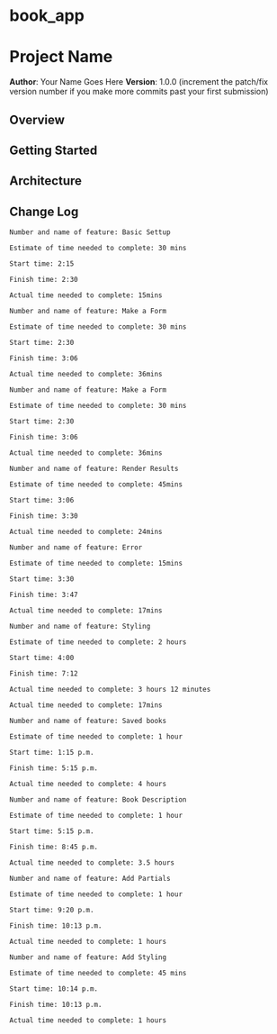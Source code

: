 # book_app

# Project Name

**Author**: Your Name Goes Here
**Version**: 1.0.0 (increment the patch/fix version number if you make more commits past your first submission)

## Overview


## Getting Started


## Architecture


## Change Log

```
Number and name of feature: Basic Settup

Estimate of time needed to complete: 30 mins

Start time: 2:15

Finish time: 2:30

Actual time needed to complete: 15mins
```
```
Number and name of feature: Make a Form

Estimate of time needed to complete: 30 mins

Start time: 2:30

Finish time: 3:06

Actual time needed to complete: 36mins
```
```
Number and name of feature: Make a Form

Estimate of time needed to complete: 30 mins

Start time: 2:30

Finish time: 3:06

Actual time needed to complete: 36mins
```
```
Number and name of feature: Render Results

Estimate of time needed to complete: 45mins

Start time: 3:06

Finish time: 3:30

Actual time needed to complete: 24mins
```
```
Number and name of feature: Error

Estimate of time needed to complete: 15mins

Start time: 3:30

Finish time: 3:47

Actual time needed to complete: 17mins
```
```
Number and name of feature: Styling

Estimate of time needed to complete: 2 hours

Start time: 4:00

Finish time: 7:12

Actual time needed to complete: 3 hours 12 minutes

Actual time needed to complete: 17mins
```
```
Number and name of feature: Saved books

Estimate of time needed to complete: 1 hour

Start time: 1:15 p.m.

Finish time: 5:15 p.m.

Actual time needed to complete: 4 hours
```
```
Number and name of feature: Book Description

Estimate of time needed to complete: 1 hour

Start time: 5:15 p.m.

Finish time: 8:45 p.m.

Actual time needed to complete: 3.5 hours
```
```
Number and name of feature: Add Partials

Estimate of time needed to complete: 1 hour

Start time: 9:20 p.m.

Finish time: 10:13 p.m.

Actual time needed to complete: 1 hours
```
```
Number and name of feature: Add Styling

Estimate of time needed to complete: 45 mins

Start time: 10:14 p.m.

Finish time: 10:13 p.m.

Actual time needed to complete: 1 hours